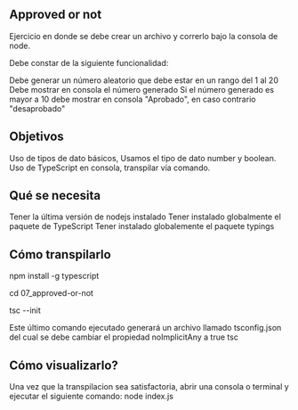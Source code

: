Approved or not
---------------------
Ejercicio en donde se debe crear un archivo y correrlo bajo la consola de node.

Debe constar de la siguiente funcionalidad:

Debe generar un número aleatorio que debe estar en un rango del 1 al 20
Debe mostrar en consola el número generado
Si el número generado es mayor a 10 debe mostrar en consola "Aprobado", en caso contrario "desaprobado"

Objetivos
-----------
Uso de tipos de dato básicos, Usamos el tipo de dato number y boolean.
Uso de TypeScript en consola, transpilar vía comando.

Qué se necesita
-----------------
Tener la última versión de nodejs instalado
Tener instalado globalmente el paquete de TypeScript
Tener instalado globalemente el paquete typings

Cómo transpilarlo
--------------------
npm install -g typescript

cd 07_approved-or-not

tsc --init

Este último comando ejecutado generará un archivo llamado tsconfig.json del cual se debe cambiar el propiedad noImplicitAny a true
tsc

Cómo visualizarlo?
-------------------------
Una vez que la transpilacion sea satisfactoria, abrir una consola o terminal y ejecutar el siguiente comando:
node index.js